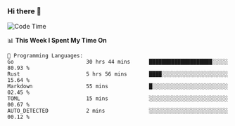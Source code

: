 ### Hi there 👋

<!--
**CrazyCollin/crazycollin** is a ✨ _special_ ✨ repository because its `README.md` (this file) appears on your GitHub profile.

Here are some ideas to get you started:

- 🔭 I’m currently working on ...
- 🌱 I’m currently learning ...
- 👯 I’m looking to collaborate on ...
- 🤔 I’m looking for help with ...
- 💬 Ask me about ...
- 📫 How to reach me: ...
- 😄 Pronouns: ...
- ⚡ Fun fact: ...
-->

<!--START_SECTION:waka-->
![Code Time](http://img.shields.io/badge/Code%20Time-641%20hrs%2039%20mins-blue)

📊 **This Week I Spent My Time On** 

```text
💬 Programming Languages: 
Go                       30 hrs 44 mins      ████████████████████░░░░░   80.93 % 
Rust                     5 hrs 56 mins       ████░░░░░░░░░░░░░░░░░░░░░   15.64 % 
Markdown                 55 mins             █░░░░░░░░░░░░░░░░░░░░░░░░   02.45 % 
TOML                     15 mins             ░░░░░░░░░░░░░░░░░░░░░░░░░   00.67 % 
AUTO_DETECTED            2 mins              ░░░░░░░░░░░░░░░░░░░░░░░░░   00.12 % 
```


<!--END_SECTION:waka-->
